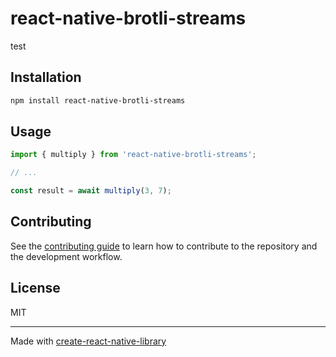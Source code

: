 # react-native-brotli-streams

test

## Installation

```sh
npm install react-native-brotli-streams
```

## Usage

```js
import { multiply } from 'react-native-brotli-streams';

// ...

const result = await multiply(3, 7);
```

## Contributing

See the [contributing guide](CONTRIBUTING.md) to learn how to contribute to the repository and the development workflow.

## License

MIT

---

Made with [create-react-native-library](https://github.com/callstack/react-native-builder-bob)
